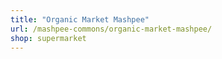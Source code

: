 ```yaml
---
title: "Organic Market Mashpee"
url: /mashpee-commons/organic-market-mashpee/
shop: supermarket
---
```

